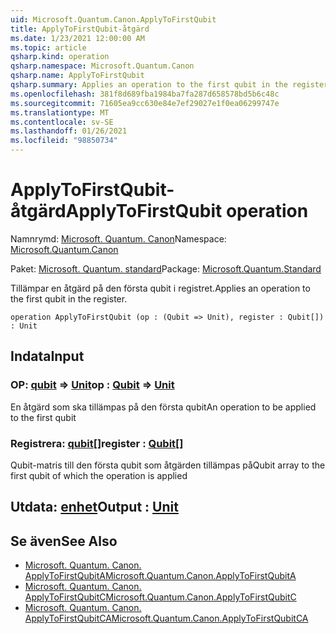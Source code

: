 ```yaml
---
uid: Microsoft.Quantum.Canon.ApplyToFirstQubit
title: ApplyToFirstQubit-åtgärd
ms.date: 1/23/2021 12:00:00 AM
ms.topic: article
qsharp.kind: operation
qsharp.namespace: Microsoft.Quantum.Canon
qsharp.name: ApplyToFirstQubit
qsharp.summary: Applies an operation to the first qubit in the register.
ms.openlocfilehash: 381f8d689fba1984ba7fa287d658578bd5b6c48c
ms.sourcegitcommit: 71605ea9cc630e84e7ef29027e1f0ea06299747e
ms.translationtype: MT
ms.contentlocale: sv-SE
ms.lasthandoff: 01/26/2021
ms.locfileid: "98850734"
---
```

# <a name="applytofirstqubit-operation"></a><span data-ttu-id="e5ca8-102">ApplyToFirstQubit-åtgärd</span><span class="sxs-lookup"><span data-stu-id="e5ca8-102">ApplyToFirstQubit operation</span></span>

<span data-ttu-id="e5ca8-103">Namnrymd: [Microsoft. Quantum. Canon](xref:Microsoft.Quantum.Canon)</span><span class="sxs-lookup"><span data-stu-id="e5ca8-103">Namespace: [Microsoft.Quantum.Canon](xref:Microsoft.Quantum.Canon)</span></span>

<span data-ttu-id="e5ca8-104">Paket: [Microsoft. Quantum. standard](https://nuget.org/packages/Microsoft.Quantum.Standard)</span><span class="sxs-lookup"><span data-stu-id="e5ca8-104">Package: [Microsoft.Quantum.Standard](https://nuget.org/packages/Microsoft.Quantum.Standard)</span></span>


<span data-ttu-id="e5ca8-105">Tillämpar en åtgärd på den första qubit i registret.</span><span class="sxs-lookup"><span data-stu-id="e5ca8-105">Applies an operation to the first qubit in the register.</span></span>

```qsharp
operation ApplyToFirstQubit (op : (Qubit => Unit), register : Qubit[]) : Unit
```


## <a name="input"></a><span data-ttu-id="e5ca8-106">Indata</span><span class="sxs-lookup"><span data-stu-id="e5ca8-106">Input</span></span>

### <a name="op--qubit--unit"></a><span data-ttu-id="e5ca8-107">OP: [qubit](xref:microsoft.quantum.lang-ref.qubit) => [Unit](xref:microsoft.quantum.lang-ref.unit)</span><span class="sxs-lookup"><span data-stu-id="e5ca8-107">op : [Qubit](xref:microsoft.quantum.lang-ref.qubit) => [Unit](xref:microsoft.quantum.lang-ref.unit)</span></span> 

<span data-ttu-id="e5ca8-108">En åtgärd som ska tillämpas på den första qubit</span><span class="sxs-lookup"><span data-stu-id="e5ca8-108">An operation to be applied to the first qubit</span></span>


### <a name="register--qubit"></a><span data-ttu-id="e5ca8-109">Registrera: [qubit](xref:microsoft.quantum.lang-ref.qubit)[]</span><span class="sxs-lookup"><span data-stu-id="e5ca8-109">register : [Qubit](xref:microsoft.quantum.lang-ref.qubit)[]</span></span>

<span data-ttu-id="e5ca8-110">Qubit-matris till den första qubit som åtgärden tillämpas på</span><span class="sxs-lookup"><span data-stu-id="e5ca8-110">Qubit array to the first qubit of which the operation is applied</span></span>



## <a name="output--unit"></a><span data-ttu-id="e5ca8-111">Utdata: [enhet](xref:microsoft.quantum.lang-ref.unit)</span><span class="sxs-lookup"><span data-stu-id="e5ca8-111">Output : [Unit](xref:microsoft.quantum.lang-ref.unit)</span></span>



## <a name="see-also"></a><span data-ttu-id="e5ca8-112">Se även</span><span class="sxs-lookup"><span data-stu-id="e5ca8-112">See Also</span></span>

- [<span data-ttu-id="e5ca8-113">Microsoft. Quantum. Canon. ApplyToFirstQubitA</span><span class="sxs-lookup"><span data-stu-id="e5ca8-113">Microsoft.Quantum.Canon.ApplyToFirstQubitA</span></span>](xref:Microsoft.Quantum.Canon.ApplyToFirstQubitA)
- [<span data-ttu-id="e5ca8-114">Microsoft. Quantum. Canon. ApplyToFirstQubitC</span><span class="sxs-lookup"><span data-stu-id="e5ca8-114">Microsoft.Quantum.Canon.ApplyToFirstQubitC</span></span>](xref:Microsoft.Quantum.Canon.ApplyToFirstQubitC)
- [<span data-ttu-id="e5ca8-115">Microsoft. Quantum. Canon. ApplyToFirstQubitCA</span><span class="sxs-lookup"><span data-stu-id="e5ca8-115">Microsoft.Quantum.Canon.ApplyToFirstQubitCA</span></span>](xref:Microsoft.Quantum.Canon.ApplyToFirstQubitCA)